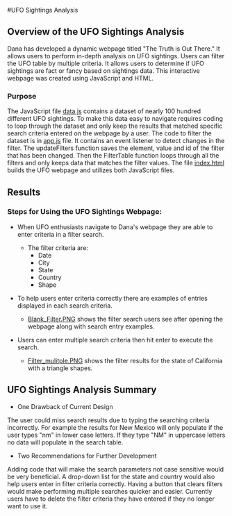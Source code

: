 #UFO Sightings Analysis

## Overview of the UFO Sightings Analysis
Dana has developed a dynamic webpage titled "The Truth is Out There."
It allows users to perform in-depth analysis on UFO sightings.
Users can filter the UFO table by multiple criteria.
It allows users to determine if UFO sightings are fact or fancy based on sightings data.
This interactive webpage was created using JavaScript and HTML.

### Purpose
The JavaScript file [data.js](static\js\data.js) contains a dataset of nearly 100 hundred different UFO sightings.
To make this data easy to navigate requires coding to loop through the dataset and only keep the results that matched specific search criteria entered on the webpage by a user.
The code to filter the dataset is in [app.js](static\js\app.js) file.
It contains an event listener to detect changes in the filter.
The updateFilters function saves the element, value and id of the filter that has been changed.
Then the FilterTable function loops through all the filters and only keeps data that matches the filter values.
The file [index.html](index.html) builds the UFO webpage and utilizes both JavaScript files.

## Results
### Steps for Using the UFO Sightings Webpage:
- When UFO enthusiasts navigate to Dana's webpage they are able to enter criteria in a filter search.
	- The filter criteria are:
		- Date
		- City
		- State
		- Country
		- Shape 

- To help users enter criteria correctly there are examples of entries displayed in each search criteria.
	-	[Blank_Filter.PNG](static\images\Blank_Filter.PNG) shows the filter search users see after opening the webpage along with search entry examples.
	
- Users can enter multiple search criteria then hit enter to execute the search.
	-	[Filter_mulitple.PNG](static\images\Filter_multiple.PNG) shows the filter results for the state of California with a triangle shapes.


## UFO Sightings Analysis Summary

- One Drawback of Current Design

The user could miss search results due to typing the searching criteria incorrectly. 
For example the results for New Mexico will only populate if the user types "nm" in lower case letters.
If they type "NM" in uppercase letters no data will populate in the search table.

- Two Recommendations for Further Development

Adding code that will make the search parameters not case sensitive would be very beneficial.
A drop-down list for the state and country would also help users enter in filter criteria correctly.
Having a button that clears filters would make performing multiple searches quicker and easier.
Currently users have to delete the filter criteria they have entered if they no longer want to use it.


